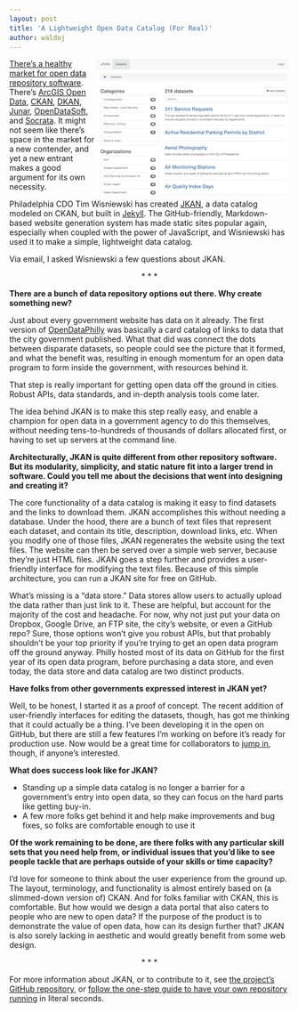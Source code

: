 ```yaml
---
layout: post
title: 'A Lightweight Open Data Catalog (For Real)'
author: waldoj
---
```


<img src="/img/jkan.png" align="right" alt="A screenshot of JKAN" width="350" height="245" />

[There’s a healthy market for open data repository software](https://how-to.usopendata.org/en/latest/The-Basics-of-Open-Data/Data-Repositories/). There’s [ArcGIS Open Data](http://opendata.arcgis.com/), [CKAN](http://ckan.org/), [DKAN](http://www.nucivic.com/dkan/), [Junar](http://junar.com/), [OpenDataSoft](https://www.opendatasoft.com/), and [Socrata](https://www.socrata.com/). It might not seem like there’s space in the market for a new contender, and yet a new entrant makes a good argument for its own necessity.

Philadelphia CDO Tim Wisniewski has created [JKAN](https://jkan.io/), a data catalog modeled on CKAN, but built in [Jekyll](https://jekyllrb.com/). The GitHub-friendly, Markdown-based website generation system has made static sites popular again, especially when coupled with the power of JavaScript, and Wisniewski has used it to make a simple, lightweight data catalog.

Via email, I asked Wisniewski a few questions about JKAN.

<center>* * *</center>

**There are a bunch of data repository options out there. Why create something new?**

Just about every government website has data on it already. The first version of [OpenDataPhilly](https://www.opendataphilly.org/) was basically a card catalog of links to data that the city government published. What that did was connect the dots between disparate datasets, so people could see the picture that it formed, and what the benefit was, resulting in enough momentum for an open data program to form inside the government, with resources behind it.
 
That step is really important for getting open data off the ground in cities. Robust APIs, data standards, and in-depth analysis tools come later.

The idea behind JKAN is to make this step really easy, and enable a champion for open data in a government agency to do this themselves, without needing tens-to-hundreds of thousands of dollars allocated first, or having to set up servers at the command line. 
 
**Architecturally, JKAN is quite different from other repository software. But its modularity, simplicity, and static nature fit into a larger trend in software. Could you tell me about the decisions that went into designing and creating it?**

The core functionality of a data catalog is making it easy to find datasets and the links to download them. JKAN accomplishes this without needing a database. Under the hood, there are a bunch of text files that represent each dataset, and contain its title, description, download links, etc. When you modify one of those files, JKAN regenerates the website using the text files. The website can then be served over a simple web server, because they’re just HTML files. JKAN goes a step further and provides a user-friendly interface for modifying the text files. Because of this simple architecture, you can run a JKAN site for free on GitHub. 
 
What’s missing is a “data store.” Data stores allow users to actually upload the data rather than just link to it. These are helpful, but account for the majority of the cost and headache. For now, why not just put your data on Dropbox, Google Drive, an FTP site, the city’s website, or even a GitHub repo? Sure, those options won’t give you robust APIs, but that probably shouldn’t be your top priority if you’re trying to get an open data program off the ground anyway. Philly hosted most of its data on GitHub for the first year of its open data program, before purchasing a data store, and even today, the data store and data catalog are two distinct products.
 
**Have folks from other governments expressed interest in JKAN yet?**

Well, to be honest, I started it as a proof of concept. The recent addition of user-friendly interfaces for editing the datasets, though, has got me thinking that it could actually be a thing. I’ve been developing it in the open on GitHub, but there are still a few features I’m working on before it’s ready for production use. Now would be a great time for collaborators to [jump in](https://github.com/timwis/JKAN), though, if anyone’s interested.

**What does success look like for JKAN?**

- Standing up a simple data catalog is no longer a barrier for a government’s entry into open data, so they can focus on the hard parts like getting buy-in.
- A few more folks get behind it and help make improvements and bug fixes, so folks are comfortable enough to use it 

**Of the work remaining to be done, are there folks with any particular skill sets that you need help from, or individual issues that you’d like to see people tackle that are perhaps outside of your skills or time capacity?** 

I’d love for someone to think about the user experience from the ground up. The layout, terminology, and functionality is almost entirely based on (a slimmed-down version of) CKAN. And for folks familiar with CKAN, this is comfortable. But how would we design a data portal that also caters to people who are new to open data? If the purpose of the product is to demonstrate the value of open data, how can its design further that? JKAN is also sorely lacking in aesthetic and would greatly benefit from some web design.

<center>* * *</center>

For more information about JKAN, or to contribute to it, see [the project’s GitHub repository](https://github.com/timwis/jkan), or [follow the one-step guide to have your own repository running](https://jkan.io/#get-started) in literal seconds.

